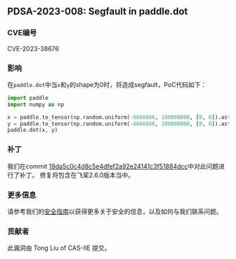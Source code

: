 ## PDSA-2023-008: Segfault in paddle.dot

### CVE编号

CVE-2023-38676

### 影响

在`paddle.dot`中当`x`和`y`的shape为0时，将造成segfault，PoC代码如下：

```python
import paddle
import numpy as np

x = paddle.to_tensor(np.random.uniform(-6666666, 100000000, [0, 0]).astype(np.float32))
y = paddle.to_tensor(np.random.uniform(-6666666, 100000000, [0, 0]).astype(np.float32))
paddle.dot(x, y)
```

### 补丁

我们在commit [19da5c0c4d8c5e4dfef2a92e24141c3f51884dcc](https://github.com/PaddlePaddle/Paddle/commit/19da5c0c4d8c5e4dfef2a92e24141c3f51884dcc)中对此问题进行了补丁。
修复将包含在飞桨2.6.0版本当中。

### 更多信息

请参考我们的[安全指南](../../SECURITY_cn.md)以获得更多关于安全的信息，以及如何与我们联系问题。

### 贡献者

此漏洞由 Tong Liu of CAS-IIE 提交。
